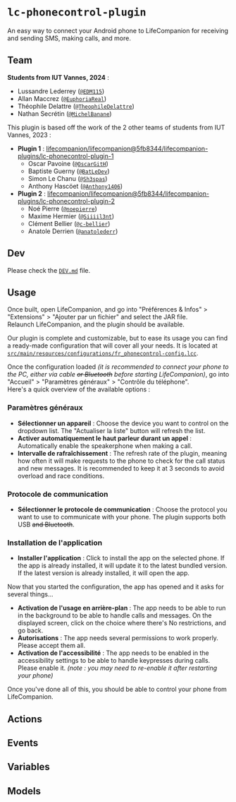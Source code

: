 # `lc-phonecontrol-plugin`
An easy way to connect your Android phone to LifeCompanion for receiving and sending SMS, making calls, and more.

## Team
**Students from IUT Vannes, 2024** :
- Lussandre Lederrey ([`@EDM115`](https://github.com/EDM115))
- Allan Maccrez ([`@EuphoriaReal`](https://github.com/EuphoriaReal))
- Théophile Delattre ([`@TheophileDelattre`](https://github.com/TheophileDelattre))
- Nathan Secrétin ([`@MichelBanane`](https://github.com/MichelBanane))

This plugin is based off the work of the 2 other teams of students from IUT Vannes, 2023 :
- **Plugin 1** : [lifecompanion/lifecompanion@5fb8344/lifecompanion-plugins/lc-phonecontrol-plugin-1](https://github.com/lifecompanion/lifecompanion/tree/5fb83449e301e1850938433c139b520efed5a9e6/lifecompanion-plugins/lc-phonecontrol-plugin-1)
  - Oscar Pavoine ([`@OscarGitH`](https://github.com/OscarGitH))
  - Baptiste Guerny ([`@BatLeDev`](https://github.com/BatLeDev))
  - Simon Le Chanu ([`@Sh3spas`](https://github.com/Sh3spas))
  - Anthony Hascöet ([`@Anthony1406`](https://github.com/Anthony1406))
- **Plugin 2** : [lifecompanion/lifecompanion@5fb8344/lifecompanion-plugins/lc-phonecontrol-plugin-2](https://github.com/lifecompanion/lifecompanion/tree/5fb83449e301e1850938433c139b520efed5a9e6/lifecompanion-plugins/lc-phonecontrol-plugin-2)
  - Noé Pierre ([`@noepierre`](https://github.com/noepierre))
  - Maxime Hermier ([`@Siiiil3nt`](https://github.com/Siiiil3nt))
  - Clément Bellier ([`@c-bellier`](https://github.com/c-bellier))
  - Anatole Derrien ([`@anatolederr`](https://github.com/anatolederr))

## Dev
Please check the [`DEV.md`](./DEV.md) file.

## Usage
Once built, open LifeCompanion, and go into "Préférences & Infos" > "Extensions" > "Ajouter par un fichier" and select the JAR file.  
Relaunch LifeCompanion, and the plugin should be available.  

Our plugin is complete and customizable, but to ease its usage you can find a ready-made configuration that will cover all your needs. It is located at [`src/main/resources/configurations/fr_phonecontrol-config.lcc`](src/main/resources/configurations/fr_phonecontrol-config.lcc).  

Once the configuration loaded *(it is recommended to connect your phone to the PC, either via cable ~~or Bluetooth~~ before starting LifeCompanion)*, go into "Accueil" > "Paramètres généraux" > "Contrôle du téléphone".  
Here's a quick overview of the available options :  

### Paramètres généraux
- **Sélectionner un appareil** : Choose the device you want to control on the dropdown list. The "Actualiser la liste" button will refresh the list.
- **Activer automatiquement le haut parleur durant un appel** : Automatically enable the speakerphone when making a call.
- **Intervalle de rafraîchissement** : The refresh rate of the plugin, meaning how often it will make requests to the phone to check for the call status and new messages. It is recommended to keep it at 3 seconds to avoid overload and race conditions.

### Protocole de communication
- **Sélectionner le protocole de communication** : Choose the protocol you want to use to communicate with your phone. The plugin supports both USB ~~and Bluetooth~~.

### Installation de l'application
- **Installer l'application** : Click to install the app on the selected phone. If the app is already installed, it will update it to the latest bundled version. If the latest version is already installed, it will open the app.

Now that you started the configuration, the app has opened and it asks for several things...  
- **Activation de l'usage en arrière-plan** : The app needs to be able to run in the background to be able to handle calls and messages. On the displayed screen, click on the choice where there's No restrictions, and go back.
- **Autorisations** : The app needs several permissions to work properly. Please accept them all.
- **Activation de l'accessibilité** : The app needs to be enabled in the accessibility settings to be able to handle keypresses during calls. Please enable it. *(note : you may need to re-enable it after restarting your phone)*

Once you've done all of this, you should be able to control your phone from LifeCompanion.

## Actions

## Events

## Variables

## Models
